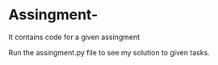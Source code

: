 # Assingment-
It contains code for a given assingment


Run the assingment.py file to see my solution to given tasks.
